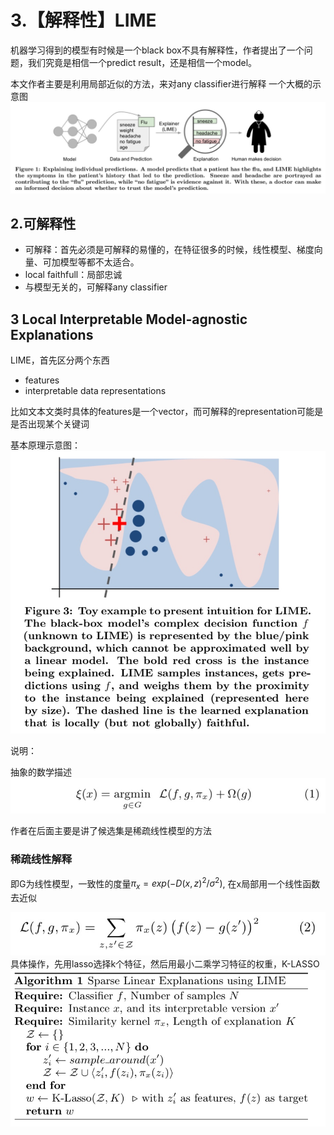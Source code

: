 # 3.【解释性】LIME


机器学习得到的模型有时候是一个black box不具有解释性，作者提出了一个问题，我们究竟是相信一个predict result，还是相信一个model。

本文作者主要是利用局部近似的方法，来对any classifier进行解释
一个大概的示意图
![](media/15227606288131/15227612016423.jpg)


## 2.可解释性

* 可解释：首先必须是可解释的易懂的，在特征很多的时候，线性模型、梯度向量、可加模型等都不太适合。
* local faithfull：局部忠诚
* 与模型无关的，可解释any classifier


## 3 Local Interpretable Model-agnostic Explanations

LIME，首先区分两个东西

* features
* interpretable data representations

比如文本文类时具体的features是一个vector，而可解释的representation可能是是否出现某个关键词

基本原理示意图：
![](media/15227606288131/15227631412258.jpg)

说明：



抽象的数学描述
![](media/15227606288131/15227633252420.jpg)


作者在后面主要是讲了候选集是稀疏线性模型的方法

### 稀疏线性解释
即G为线性模型，一致性的度量$\pi_x=exp(-D(x,z)^2/\sigma^2)$, 在x局部用一个线性函数去近似

![](media/15227606288131/15227718128055.jpg)
具体操作，先用lasso选择k个特征，然后用最小二乘学习特征的权重，K-LASSO
![](media/15227606288131/15227724362604.jpg)



